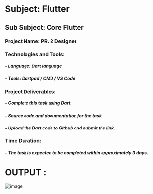 # Subject: Flutter

## Sub Subject: Core Flutter

### Project Name: PR. 2 Designer

### Technologies and Tools:
##### - Language: Dart language
##### - Tools: Dartpad / CMD / VS Code

### Project Deliverables:
##### - Complete this task using Dart.
##### - Source code and documentation for the task.
##### - Upload the Dart code to Github and submit the link.

### Time Duration:
##### - The task is expected to be completed within approximately 3 days.

# OUTPUT :

![image](https://github.com/SimranPanjwani0/Core_Flutter/assets/145319273/c7a3e3d5-4bcb-4a1c-bc7f-0f238b64458b)

